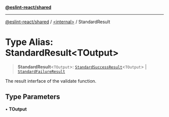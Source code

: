 [**@eslint-react/shared**](../../README.md)

***

[@eslint-react/shared](../../README.md) / [\<internal\>](../README.md) / StandardResult

# Type Alias: StandardResult\<TOutput\>

> **StandardResult**\<`TOutput`\>: [`StandardSuccessResult`](../interfaces/StandardSuccessResult.md)\<`TOutput`\> \| [`StandardFailureResult`](../interfaces/StandardFailureResult.md)

The result interface of the validate function.

## Type Parameters

• **TOutput**
